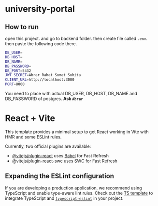 # university-portal

## How to run

open this project. and go to backend folder. then create file called `.env`. then paste the following code there.

```bash
DB_USER=
DB_HOST=
DB_NAME=
DB_PASSWORD=
DB_PORT=5432
JWT_SECRET=Abrar_Rahat_Sumat_Suhita
CLIENT_URL=http://localhost:3000
PORT=8000
```

You need to place with actual DB_USER, DB_HOST, DB_NAME and DB_PASSWORD of postgres. **Ask `Abrar`**

# React + Vite

This template provides a minimal setup to get React working in Vite with HMR and some ESLint rules.

Currently, two official plugins are available:

- [@vitejs/plugin-react](https://github.com/vitejs/vite-plugin-react/blob/main/packages/plugin-react/README.md) uses [Babel](https://babeljs.io/) for Fast Refresh
- [@vitejs/plugin-react-swc](https://github.com/vitejs/vite-plugin-react-swc) uses [SWC](https://swc.rs/) for Fast Refresh

## Expanding the ESLint configuration

If you are developing a production application, we recommend using TypeScript and enable type-aware lint rules. Check out the [TS template](https://github.com/vitejs/vite/tree/main/packages/create-vite/template-react-ts) to integrate TypeScript and [`typescript-eslint`](https://typescript-eslint.io) in your project.
